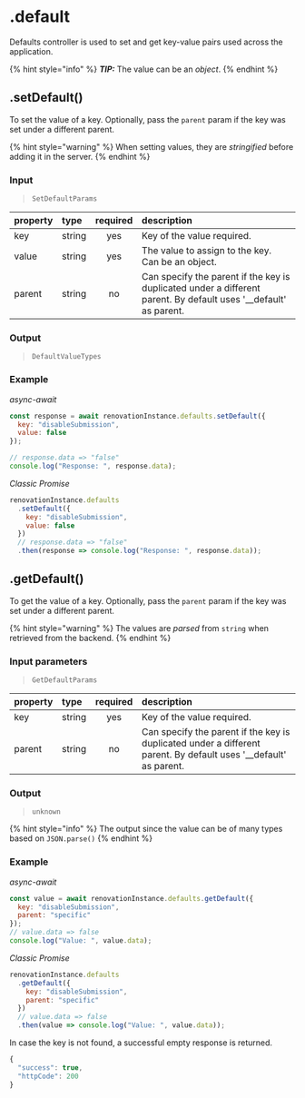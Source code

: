 # .default

Defaults controller is used to set and get key-value pairs used across the application.

{% hint style="info" %}
_**TIP:**_ The value can be an _object_.
{% endhint %}

## .setDefault\(\)

To set the value of a key. Optionally, pass the `parent` param if the key was set under a different parent.

{% hint style="warning" %}
When setting values, they are _stringified_ before adding it in the server.
{% endhint %}

### Input

> `SetDefaultParams`

| property | type | required | description |
| :--- | :--- | :---: | :--- |
| key | string | yes | Key of the value required. |
| value | string | yes | The value to assign to the key. Can be an object. |
| parent | string | no | Can specify the parent if the key is duplicated under a different parent. By default uses '\_\_default' as parent. |

### Output

> `DefaultValueTypes`

### Example

_async-await_

```javascript
const response = await renovationInstance.defaults.setDefault({
  key: "disableSubmission",
  value: false
});

// response.data => "false"
console.log("Response: ", response.data);
```

_Classic Promise_

```javascript
renovationInstance.defaults
  .setDefault({
    key: "disableSubmission",
    value: false
  })
  // response.data => "false"
  .then(response => console.log("Response: ", response.data));
```

## .getDefault\(\)

To get the value of a key. Optionally, pass the `parent` param if the key was set under a different parent.

{% hint style="warning" %}
The values are _parsed_ from `string` when retrieved from the backend.
{% endhint %}

### Input parameters

> `GetDefaultParams`

| property | type | required | description |
| :--- | :--- | :---: | :--- |
| key | string | yes | Key of the value required. |
| parent | string | no | Can specify the parent if the key is duplicated under a different parent. By default uses '\_\_default' as parent. |

### Output

> `unknown`

{% hint style="info" %}
The output since the value can be of many types based on `JSON.parse()`
{% endhint %}

### Example

_async-await_

```javascript
const value = await renovationInstance.defaults.getDefault({
  key: "disableSubmission",
  parent: "specific"
});
// value.data => false
console.log("Value: ", value.data);
```

_Classic Promise_

```javascript
renovationInstance.defaults
  .getDefault({
    key: "disableSubmission",
    parent: "specific"
  })
  // value.data => false
  .then(value => console.log("Value: ", value.data));
```

In case the key is not found, a successful empty response is returned.

```javascript
{
  "success": true,
  "httpCode": 200
}
```

